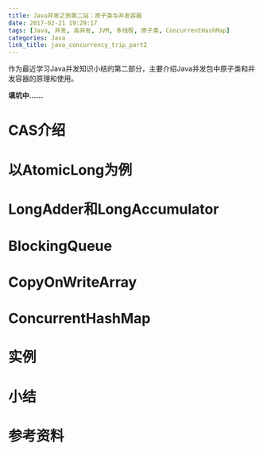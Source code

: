 ```yaml
---
title: Java并发之旅第二站：原子类与并发容器
date: 2017-02-21 19:29:17
tags: [Java, 并发, 高并发, JVM, 多线程, 原子类, ConcurrentHashMap]
categories: Java
link_title: java_concurrency_trip_part2
---
```

作为最近学习Java并发知识小结的第二部分，主要介绍Java并发包中原子类和并发容器的原理和使用。
<!-- more -->
**填坑中......**

# CAS介绍



# 以AtomicLong为例




# LongAdder和LongAccumulator




# BlockingQueue




# CopyOnWriteArray




# ConcurrentHashMap



# 实例




# 小结




# 参考资料
